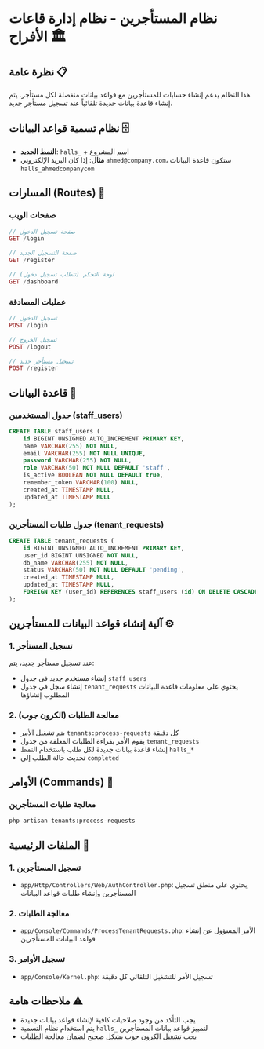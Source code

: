 # نظام المستأجرين - نظام إدارة قاعات الأفراح 🏛️

## نظرة عامة 📋
هذا النظام يدعم إنشاء حسابات للمستأجرين مع قواعد بيانات منفصلة لكل مستأجر. يتم إنشاء قاعدة بيانات جديدة تلقائياً عند تسجيل مستأجر جديد.

## نظام تسمية قواعد البيانات 🗄️
- **النمط الجديد**: `halls_` + اسم المشروع
- **مثال**: إذا كان البريد الإلكتروني `ahmed@company.com`، ستكون قاعدة البيانات `halls_ahmedcompanycom`

## المسارات (Routes) 🔄

### صفحات الويب
```php
// صفحة تسجيل الدخول
GET /login

// صفحة التسجيل الجديد
GET /register

// لوحة التحكم (تتطلب تسجيل دخول)
GET /dashboard
```

### عمليات المصادقة
```php
// تسجيل الدخول
POST /login

// تسجيل الخروج
POST /logout

// تسجيل مستأجر جديد
POST /register
```

## قاعدة البيانات 💾

### جدول المستخدمين (staff_users)
```sql
CREATE TABLE staff_users (
    id BIGINT UNSIGNED AUTO_INCREMENT PRIMARY KEY,
    name VARCHAR(255) NOT NULL,
    email VARCHAR(255) NOT NULL UNIQUE,
    password VARCHAR(255) NOT NULL,
    role VARCHAR(50) NOT NULL DEFAULT 'staff',
    is_active BOOLEAN NOT NULL DEFAULT true,
    remember_token VARCHAR(100) NULL,
    created_at TIMESTAMP NULL,
    updated_at TIMESTAMP NULL
);
```

### جدول طلبات المستأجرين (tenant_requests)
```sql
CREATE TABLE tenant_requests (
    id BIGINT UNSIGNED AUTO_INCREMENT PRIMARY KEY,
    user_id BIGINT UNSIGNED NOT NULL,
    db_name VARCHAR(255) NOT NULL,
    status VARCHAR(50) NOT NULL DEFAULT 'pending',
    created_at TIMESTAMP NULL,
    updated_at TIMESTAMP NULL,
    FOREIGN KEY (user_id) REFERENCES staff_users (id) ON DELETE CASCADE
);
```

## آلية إنشاء قواعد البيانات للمستأجرين ⚙️

### 1. تسجيل المستأجر
عند تسجيل مستأجر جديد، يتم:
- إنشاء مستخدم جديد في جدول `staff_users`
- إنشاء سجل في جدول `tenant_requests` يحتوي على معلومات قاعدة البيانات المطلوب إنشاؤها

### 2. معالجة الطلبات (الكرون جوب)
- يتم تشغيل الأمر `tenants:process-requests` كل دقيقة
- يقوم الأمر بقراءة الطلبات المعلقة من جدول `tenant_requests`
- إنشاء قاعدة بيانات جديدة لكل طلب باستخدام النمط `halls_*`
- تحديث حالة الطلب إلى `completed`

## الأوامر (Commands) 🔧

### معالجة طلبات المستأجرين
```bash
php artisan tenants:process-requests
```

## الملفات الرئيسية 📁

### 1. تسجيل المستأجرين
- `app/Http/Controllers/Web/AuthController.php`: يحتوي على منطق تسجيل المستأجرين وإنشاء طلبات قواعد البيانات

### 2. معالجة الطلبات
- `app/Console/Commands/ProcessTenantRequests.php`: الأمر المسؤول عن إنشاء قواعد البيانات للمستأجرين

### 3. تسجيل الأوامر
- `app/Console/Kernel.php`: تسجيل الأمر للتشغيل التلقائي كل دقيقة

## ملاحظات هامة ⚠️
- يجب التأكد من وجود صلاحيات كافية لإنشاء قواعد بيانات جديدة
- يتم استخدام نظام التسمية `halls_` لتمييز قواعد بيانات المستأجرين
- يجب تشغيل الكرون جوب بشكل صحيح لضمان معالجة الطلبات 